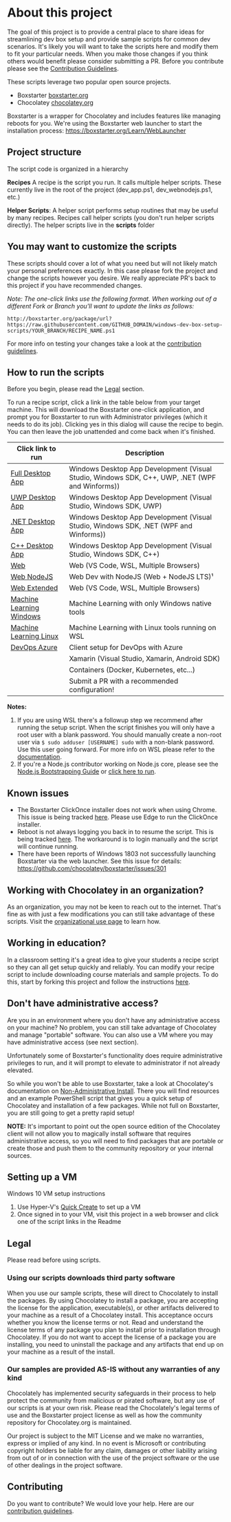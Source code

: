 # About this project

The goal of this project is to provide a central place to share ideas for streamlining dev box setup and provide sample scripts for common dev scenarios. It's likely you will want to take the scripts here and modify them to fit your particular needs. When you make those changes if you think others would benefit please consider submitting a PR. Before you contribute please see the [Contribution Guidelines](CONTRIBUTING.md).

These scripts leverage two popular open source projects.

- Boxstarter [boxstarter.org](http://boxstarter.org)
- Chocolatey [chocolatey.org](http://chocolatey.org)

Boxstarter is a wrapper for Chocolatey and includes features like managing reboots for you. We're using the Boxstarter web launcher to start the installation process:
<https://boxstarter.org/Learn/WebLauncher>

## Project structure

The script code is organized in a hierarchy

**Recipes**
A recipe is the script you run.  It calls multiple helper scripts.  These currently live in the root of the project (dev_app.ps1, dev_webnodejs.ps1, etc.) 

**Helper Scripts**: A helper script performs setup routines that may be useful by many recipes. Recipes call helper scripts (you don't run helper scripts directly).  The helper scripts live in the **scripts** folder

## You may want to customize the scripts

These scripts should cover a lot of what you need but will not likely match your personal preferences exactly. In this case please fork the project and change the scripts however you desire. We really appreciate PR's back to this project if you have recommended changes.

*Note: The one-click links use the following format.  When working out of a different Fork or Branch you'll want to update the links as follows:*

`http://boxstarter.org/package/url?https://raw.githubusercontent.com/GITHUB_DOMAIN/windows-dev-box-setup-scripts/YOUR_BRANCH/RECIPE_NAME.ps1`

For more info on testing your changes take a look at the [contribution guidelines](CONTRIBUTING.md).

## How to run the scripts

Before you begin, please read the [Legal](#Legal) section.

To run a recipe script, click a link in the table below from your target machine. This will download the Boxstarter one-click application, and prompt you for Boxstarter to run with Administrator privileges (which it needs to do its job). Clicking yes in this dialog will cause the recipe to begin. You can then leave the job unattended and come back when it's finished.

|Click link to run  |Description  |
|---------|---------|
|[Full Desktop App](http://boxstarter.org/package/url?https://raw.githubusercontent.com/rise05/windows-dev-box-setup-scripts/master/dev_app.ps1) | Windows Desktop App Development (Visual Studio, Windows SDK, C++, UWP, .NET (WPF and Winforms)) |
|[UWP Desktop App](http://boxstarter.org/package/url?https://raw.githubusercontent.com/rise05/windows-dev-box-setup-scripts/master/dev_app_desktop_uwp.ps1)     | Windows Desktop App Development (Visual Studio, Windows SDK, UWP) |
|[.NET Desktop App](http://boxstarter.org/package/url?https://raw.githubusercontent.com/rise05/windows-dev-box-setup-scripts/master/dev_app_desktop_.NET.ps1)     | Windows Desktop App Development (Visual Studio, Windows SDK, .NET (WPF and Winforms)) |
|[C++ Desktop App](http://boxstarter.org/package/url?https://raw.githubusercontent.com/rise05/windows-dev-box-setup-scripts/master/dev_app_desktop_cplusplus.ps1)  | Windows Desktop App Development (Visual Studio, Windows SDK, C++) |
|[Web](http://boxstarter.org/package/url?https://raw.githubusercontent.com/rise05/windows-dev-box-setup-scripts/master/dev_web.ps1) | Web (VS Code, WSL, Multiple Browsers)        |
|[Web NodeJS](http://boxstarter.org/package/url?https://raw.githubusercontent.com/rise05/windows-dev-box-setup-scripts/master/dev_web_nodejs.ps1)     | Web Dev with NodeJS (Web + NodeJS LTS)¹        |
|[Web Extended](http://boxstarter.org/package/url?https://raw.githubusercontent.com/rise05/windows-dev-box-setup-scripts/master/dev_web_extended.ps1) | Web (VS Code, WSL, Multiple Browsers)        |
|[Machine Learning Windows](http://boxstarter.org/package/url?https://raw.githubusercontent.com/rise05/windows-dev-box-setup-scripts/master/dev_ml_windows.ps1)| Machine Learning with only Windows native tools        |
|[Machine Learning Linux](http://boxstarter.org/package/url?https://raw.githubusercontent.com/rise05/windows-dev-box-setup-scripts/master/dev_ml_wsl.ps1)| Machine Learning with Linux tools running on WSL        |
|[DevOps Azure](http://boxstarter.org/package/url?https://raw.githubusercontent.com/rise05/windows-dev-box-setup-scripts/master/devops_azure.ps1)| Client setup for DevOps with Azure      |
|     | Xamarin (Visual Studio, Xamarin, Android SDK) |
|     | Containers (Docker, Kubernetes, etc...)        |
|     | Submit a PR with a recommended configuration!        |

**Notes:**

1. If you are using WSL there's a followup step we recommend after running the setup script. When the script finishes you will only have a root user with a blank password. You should  manually create a non-root user via `$ sudo adduser [USERNAME] sudo`
with a non-blank password. Use this user going forward. For more info on WSL please refer to the [documentation](https://docs.microsoft.com/en-us/windows/wsl/about).
2. If you're a Node.js contributor working on Node.js core, please see the [Node.js Bootstrapping Guide](https://github.com/nodejs/node/tree/master/tools/bootstrap) or [click here to run](http://boxstarter.org/package/nr/url?https://raw.githubusercontent.com/nodejs/node/master/tools/bootstrap/windows_boxstarter).

## Known issues

- The Boxstarter ClickOnce installer does not work when using Chrome.  This issue is being tracked [here](https://github.com/chocolatey/boxstarter/issues/345). Please use Edge to run the ClickOnce installer.
- Reboot is not always logging you back in to resume the script.  This is being tracked [here](https://github.com/chocolatey/boxstarter/issues/318).  The workaround is to login manually and the script will continue running. 
- There have been reports of Windows 1803 not successfully launching Boxstarter via the web launcher. See this issue for details: <https://github.com/chocolatey/boxstarter/issues/301>

## Working with Chocolatey in an organization?

As an organization, you may not be keen to reach out to the internet. That's fine as with just a few modifications you can still take advantage of these scripts. Visit the [organizational use page](ORGANIZATION.md) to learn how.

## Working in education?

In a classroom setting it's a great idea to give your students a recipe script so they can all get setup quickly and reliably. You can modify your recipe script to include downloading course materials and sample projects.  To do this, start by forking this project and follow the instructions [here](#you-may-want-to-customize-the-scripts).

## Don't have administrative access?

Are you in an environment where you don't have any administrative access on your machine? No problem, you can still take advantage of Chocolatey and manage "portable" software. You can also use a VM where you may have administrative access (see next section).

Unfortunately some of Boxstarter's functionality does require administrative privileges to run, and it will prompt to elevate to administrator if not already elevated.

So while you won't be able to use Boxstarter, take a look at Chocolatey's documentation on [Non-Administrative Install](https://chocolatey.org/install#non-administrative-install). There you will find resources and an example PowerShell script that gives you a quick setup of Chocolatey and installation of a few packages. While not full on Boxstarter, you are still going to get a pretty rapid setup!

**NOTE:**
It's important to point out the open source edition of the Chocolatey client will not allow you to magically install software that requires administrative access, so you will need to find packages that are portable or create those and push them to the community repository or your internal sources.

## Setting up a VM

Windows 10 VM setup instructions

1. Use Hyper-V's [Quick Create](https://docs.microsoft.com/en-us/virtualization/hyper-v-on-windows/quick-start/quick-create-virtual-machine) to set up a VM
2. Once signed in to your VM, visit this project in a web browser and click one of the script links in the Readme

## Legal

Please read before using scripts.

### Using our scripts downloads third party software

When you use our sample scripts, these will direct to Chocolately to install the packages.
By using Chocolatey to install a package, you are accepting the license for the application, executable(s), or other artifacts delivered to your machine as a result of a Chocolatey install. This acceptance occurs whether you know the license terms or not. Read and understand the license terms of any package you plan to install prior to installation through Chocolatey. If you do not want to accept the license of a package you are installing, you need to uninstall the package and any artifacts that end up on your machine as a result of the install.

### Our samples are provided AS-IS without any warranties of any kind

Chocolately has implemented security safeguards in their process to help protect the community from malicious or pirated software, but any use of our scripts is at your own risk.  Please read the Chocolately's legal terms of use and the Boxstarter project license as well as how the community repository for Chocolatey.org is maintained.

Our project is subject to the MIT License and we make no warranties, express or implied of any kind.   In no event is Microsoft or contributing copyright holders be liable for any claim, damages or other liability arising from out of or in connection with the use of the project software or the use of other dealings in the project software.

## Contributing

Do you want to contribute? We would love your help. Here are our [contribution guidelines](CONTRIBUTING.md).
